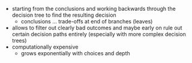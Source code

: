 - starting from the conclusions and working backwards through the decision tree to find the resulting decision
	- conclusions ... trade-offs at end of branches (leaves)
- allows to filter out clearly bad outcomes and maybe early on rule out certain decision paths entirely (especially with more complex decision trees)
- computationally expensive 
	- grows exponentially with choices and depth